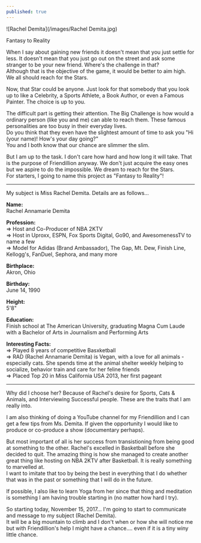 ```yaml
---
published: true
---
```

![Rachel Demita](/images/Rachel Demita.jpg)

Fantasy to Reality

When I say about gaining new friends it doesn't mean that you just settle for less. It doesn't mean that you just go out on the street and ask some stranger to be your new friend. Where's the challenge in that?   
Although that is the objective of the game, it would be better to aim high. We all should reach for the Stars.

Now, that Star could be anyone. Just look for that somebody that you look up to like a Celebrity, a Sports Athlete, a Book Author, or even a Famous Painter. The choice is up to you.

The difficult part is getting their attention. The Big Challenge is how would a ordinary person (like you and me) can able to reach them. These famous personalities are too busy in their everyday lives.   
Do you think that they even have the slightest amount of time to ask you "Hi (your name)! How's your day going?"   
You and I both know that our chance are slimmer the slim.

But I am up to the task. I don't care how hard and how long it will take. That is the purpose of Friendillion anyway. We don't just acquire the easy ones but we aspire to do the impossible. We dream to reach for the Stars.   
For starters, I going to name this project as "Fantasy to Reality"! 

-----------------------------------------------------------

My subject is Miss Rachel Demita. Details are as follows...

**Name:**   
Rachel Annamarie Demita

**Profession:**   
=> Host and Co-Producer of NBA 2KTV   
=> Host in Uproxx, ESPN, Fox Sports Digital, Go90, and AwesomenessTV to name a few    
=> Model for Adidas (Brand Ambassador), The Gap, Mt. Dew, Finish Line, Kellogg's, FanDuel, Sephora, and many more

**Birthplace:**   
Akron, Ohio

**Birthday:**   
June 14, 1990

**Height:**   
5'8"

**Education:**   
Finish school at The American University, graduating Magna Cum Laude with a Bachelor of Arts in Journalism and Performing Arts

**Interesting Facts:**   
=> Played 8 years of competitive Basxketball   
=> RAD (Rachel Annamarie Demita) is Vegan, with a love for all animals - especially cats. She spends time at the animal shelter weekly helping to socialize, behavior train and care for her feline friends   
=> Placed Top 20 in Miss California USA 2013, her first pageant   

-----------------------------------------------------------   

Why did I choose her? Because of Rachel's desire for Sports, Cats & Animals, and Interviewing Successful people. These are the traits that I am really into.  

I am also thinking of doing a YouTube channel for my Friendillion and I can get a few tips from Ms. Demita. If given the opportunity I would like to produce or co-produce a show (documentary perhaps).

But most important of all is her success from transistioning from being good at something to the other. Rachel's excelled in Basketball before she decided to quit. The amazing thing is how she managed to create another great thing like hosting on NBA 2KTV after Basketball. It is really something to marvelled at.   
I want to imitate that too by being the best in everything that I do whether that was in the past or something that I will do in the future.

If possible, I also like to learn Yoga from her since that thing and meditation is something I am having trouble starting in (no matter how hard I try).

So starting today, November 15, 2017... I'm going to start to communicate and message to my subject (Rachel Demita).   
It will be a big mountain to climb and I don't when or how she will notice me but with Friendillion's help I might have a chance.... even if it is a tiny winy little chance. 